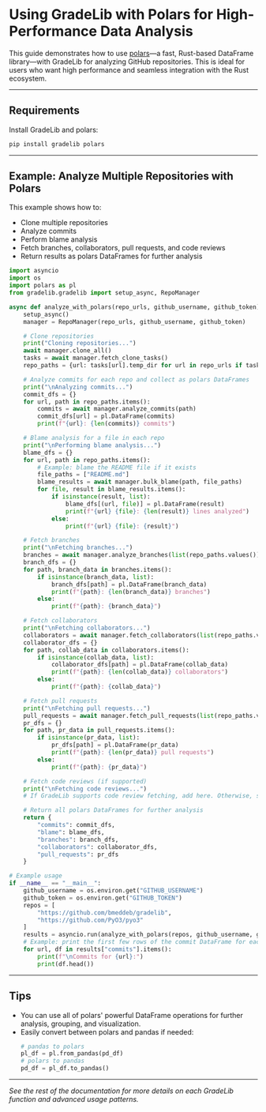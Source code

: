 # Using GradeLib with Polars for High-Performance Data Analysis

This guide demonstrates how to use [polars](https://pola.rs/)—a fast, Rust-based DataFrame library—with GradeLib for analyzing GitHub repositories. This is ideal for users who want high performance and seamless integration with the Rust ecosystem.

---

## Requirements

Install GradeLib and polars:

```bash
pip install gradelib polars
```

---

## Example: Analyze Multiple Repositories with Polars

This example shows how to:
- Clone multiple repositories
- Analyze commits
- Perform blame analysis
- Fetch branches, collaborators, pull requests, and code reviews
- Return results as polars DataFrames for further analysis

```python
import asyncio
import os
import polars as pl
from gradelib.gradelib import setup_async, RepoManager

async def analyze_with_polars(repo_urls, github_username, github_token):
    setup_async()
    manager = RepoManager(repo_urls, github_username, github_token)

    # Clone repositories
    print("Cloning repositories...")
    await manager.clone_all()
    tasks = await manager.fetch_clone_tasks()
    repo_paths = {url: tasks[url].temp_dir for url in repo_urls if tasks[url].status.status_type == "completed"}

    # Analyze commits for each repo and collect as polars DataFrames
    print("\nAnalyzing commits...")
    commit_dfs = {}
    for url, path in repo_paths.items():
        commits = await manager.analyze_commits(path)
        commit_dfs[url] = pl.DataFrame(commits)
        print(f"{url}: {len(commits)} commits")

    # Blame analysis for a file in each repo
    print("\nPerforming blame analysis...")
    blame_dfs = {}
    for url, path in repo_paths.items():
        # Example: blame the README file if it exists
        file_paths = ["README.md"]
        blame_results = await manager.bulk_blame(path, file_paths)
        for file, result in blame_results.items():
            if isinstance(result, list):
                blame_dfs[(url, file)] = pl.DataFrame(result)
                print(f"{url} {file}: {len(result)} lines analyzed")
            else:
                print(f"{url} {file}: {result}")

    # Fetch branches
    print("\nFetching branches...")
    branches = await manager.analyze_branches(list(repo_paths.values()))
    branch_dfs = {}
    for path, branch_data in branches.items():
        if isinstance(branch_data, list):
            branch_dfs[path] = pl.DataFrame(branch_data)
            print(f"{path}: {len(branch_data)} branches")
        else:
            print(f"{path}: {branch_data}")

    # Fetch collaborators
    print("\nFetching collaborators...")
    collaborators = await manager.fetch_collaborators(list(repo_paths.values()))
    collaborator_dfs = {}
    for path, collab_data in collaborators.items():
        if isinstance(collab_data, list):
            collaborator_dfs[path] = pl.DataFrame(collab_data)
            print(f"{path}: {len(collab_data)} collaborators")
        else:
            print(f"{path}: {collab_data}")

    # Fetch pull requests
    print("\nFetching pull requests...")
    pull_requests = await manager.fetch_pull_requests(list(repo_paths.values()))
    pr_dfs = {}
    for path, pr_data in pull_requests.items():
        if isinstance(pr_data, list):
            pr_dfs[path] = pl.DataFrame(pr_data)
            print(f"{path}: {len(pr_data)} pull requests")
        else:
            print(f"{path}: {pr_data}")

    # Fetch code reviews (if supported)
    print("\nFetching code reviews...")
    # If GradeLib supports code review fetching, add here. Otherwise, skip or document as TODO.

    # Return all polars DataFrames for further analysis
    return {
        "commits": commit_dfs,
        "blame": blame_dfs,
        "branches": branch_dfs,
        "collaborators": collaborator_dfs,
        "pull_requests": pr_dfs
    }

# Example usage
if __name__ == "__main__":
    github_username = os.environ.get("GITHUB_USERNAME")
    github_token = os.environ.get("GITHUB_TOKEN")
    repos = [
        "https://github.com/bmeddeb/gradelib",
        "https://github.com/PyO3/pyo3"
    ]
    results = asyncio.run(analyze_with_polars(repos, github_username, github_token))
    # Example: print the first few rows of the commit DataFrame for each repo
    for url, df in results["commits"].items():
        print(f"\nCommits for {url}:")
        print(df.head())
```

---

## Tips
- You can use all of polars' powerful DataFrame operations for further analysis, grouping, and visualization.
- Easily convert between polars and pandas if needed:
  ```python
  # pandas to polars
  pl_df = pl.from_pandas(pd_df)
  # polars to pandas
  pd_df = pl_df.to_pandas()
  ```

---

*See the rest of the documentation for more details on each GradeLib function and advanced usage patterns.*